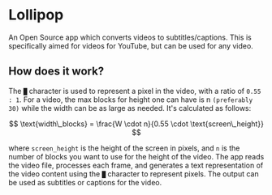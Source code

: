 # Lollipop
An Open Source app which converts videos to subtitles/captions. This is specifically aimed for videos for YouTube, but can be used for any video.

## How does it work?
The `█` character is used to represent a pixel in the video, with a ratio of `0.55 : 1`.
For a video, the max blocks for height one can have is n `(preferably 30)` while the width can be as large as needed. It's calculated as follows:


$$
\text{width\_blocks} = \frac{W \cdot n}{0.55 \cdot \text{screen\_height}}
$$

where `screen_height` is the height of the screen in pixels, and `n` is the number of blocks you want to use for the height of the video.
The app reads the video file, processes each frame, and generates a text representation of the video content using the `█` character to represent pixels. The output can be used as subtitles or captions for the video.
